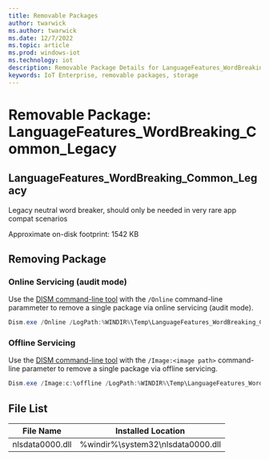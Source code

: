 ```yaml
---
title: Removable Packages
author: twarwick
ms.author: twarwick
ms.date: 12/7/2022
ms.topic: article
ms.prod: windows-iot
ms.technology: iot
description: Removable Package Details for LanguageFeatures_WordBreaking_Common_Legacy
keywords: IoT Enterprise, removable packages, storage
---
```


# Removable Package: LanguageFeatures_WordBreaking_Common_Legacy
## LanguageFeatures_WordBreaking_Common_Legacy
Legacy neutral word breaker, should only be needed in very rare app compat scenarios

Approximate on-disk footprint: 1542 KB

## Removing Package

### Online Servicing (audit mode)
Use the [DISM command-line tool](/windows-hardware/manufacture/desktop/what-is-dism) with the ```/Online``` command-line parammeter to remove a single package via online servicing (audit mode).

```powershell
Dism.exe /Online /LogPath:%WINDIR%\Temp\LanguageFeatures_WordBreaking_Common_Legacy.log /NoRestart /Disable-Feature /FeatureName:LanguageFeatures_WordBreaking_Common_Legacy /PackageName:@Package
````
### Offline Servicing
Use the [DISM command-line tool](/windows-hardware/manufacture/desktop/what-is-dism) with the ```/Image:<image path>``` command-line parameter to remove a single package via offline servicing.

```powershell
Dism.exe /Image:c:\offline /LogPath:%WINDIR%\Temp\LanguageFeatures_WordBreaking_Common_Legacy.log /NoRestart /Disable-Feature /FeatureName:LanguageFeatures_WordBreaking_Common_Legacy /PackageName:@Package
````

## File List
| File Name | Installed Location |
|-----------|--------------------|
| nlsdata0000.dll | %windir%\system32\nlsdata0000.dll |